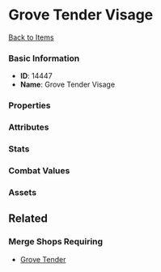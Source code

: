 # Grove Tender Visage

<no description available>

[Back to Items](../items.md)

### Basic Information

- **ID**: 14447
- **Name**: Grove Tender Visage

### Properties


### Attributes


### Stats


### Combat Values


### Assets


## Related

### Merge Shops Requiring

- [Grove Tender](../merge-shops/239-grove-tender.md)

